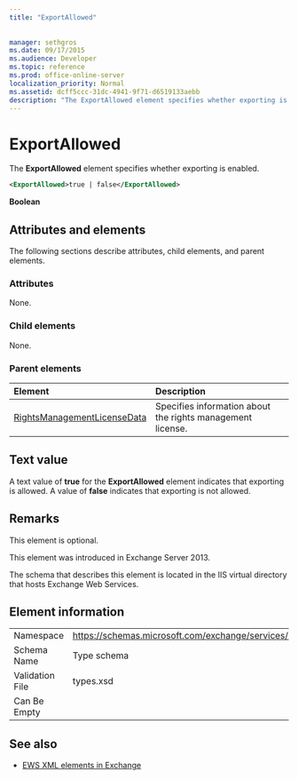 ```yaml
---
title: "ExportAllowed"
 
 
manager: sethgros
ms.date: 09/17/2015
ms.audience: Developer
ms.topic: reference
ms.prod: office-online-server
localization_priority: Normal
ms.assetid: dcff5ccc-31dc-4941-9f71-d6519133aebb
description: "The ExportAllowed element specifies whether exporting is enabled."
---
```


# ExportAllowed

The **ExportAllowed** element specifies whether exporting is enabled. 
  
```XML
<ExportAllowed>true | false</ExportAllowed>
```

 **Boolean**
## Attributes and elements

The following sections describe attributes, child elements, and parent elements.
  
### Attributes

None.
  
### Child elements

None.
  
### Parent elements

|**Element**|**Description**|
|:-----|:-----|
|[RightsManagementLicenseData](rightsmanagementlicensedata.md) <br/> |Specifies information about the rights management license.  <br/> |
   
## Text value

A text value of **true** for the **ExportAllowed** element indicates that exporting is allowed. A value of **false** indicates that exporting is not allowed. 
  
## Remarks

This element is optional.
  
This element was introduced in Exchange Server 2013.
  
The schema that describes this element is located in the IIS virtual directory that hosts Exchange Web Services.
  
## Element information

|||
|:-----|:-----|
|Namespace  <br/> |https://schemas.microsoft.com/exchange/services/2006/types  <br/> |
|Schema Name  <br/> |Type schema  <br/> |
|Validation File  <br/> |types.xsd  <br/> |
|Can Be Empty  <br/> ||
   
## See also



- [EWS XML elements in Exchange](ews-xml-elements-in-exchange.md)

